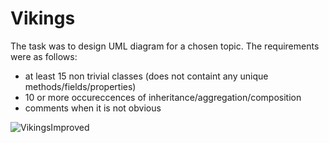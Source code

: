 # Vikings

The task was to design UML diagram for a chosen topic. The requirements were as follows:
  * at least 15 non trivial classes (does not containt any unique methods/fields/properties)
  * 10 or more occureccences of inheritance/aggregation/composition
  * comments when it is not obvious


![VikingsImproved](https://user-images.githubusercontent.com/45394303/113009289-1a671b80-9178-11eb-89da-c63356a92b13.png)
